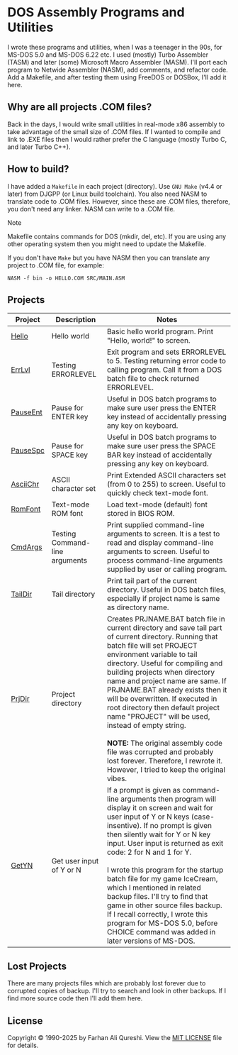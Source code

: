 # DOS Assembly Programs and Utilities
I wrote these programs and utilities, when I was a teenager in the 90s, for MS-DOS 5.0 and MS-DOS 6.22 etc. I used (mostly) Turbo Assembler (TASM) and later (some) Microsoft Macro Assembler (MASM). I'll port each program to Netwide Assembler (NASM), add comments, and refactor code. Add a Makefile, and after testing them using FreeDOS or DOSBox, I'll add it here.

## Why are all projects .COM files?
Back in the days, I would write small utilities in real-mode x86 assembly to take advantage of the small size of .COM files. If I wanted to compile and link to .EXE files then I would rather prefer the C language (mostly Turbo C, and later Turbo C++).

## How to build?
I have added a `Makefile` in each project (directory). Use `GNU Make` (v4.4 or later) from DJGPP (or Linux build toolchain). You also need NASM to translate code to .COM files. However, since these are .COM files, therefore, you don't need any linker. NASM can write to a .COM file. 

> [!NOTE]
> Makefile contains commands for DOS (mkdir, del, etc). If you are using any other operating system then you might need to update the Makefile.

If you don't have `Make` but you have NASM then you can translate any project to .COM file, for example:
```
NASM -f bin -o HELLO.COM SRC/MAIN.ASM
```

## Projects
| Project | Description | Notes |
| --- | --- | --- |
| [Hello](hello/) | Hello world | Basic hello world program. Print "Hello, world!" to screen. |
| [ErrLvl](errlvl/) | Testing ERRORLEVEL | Exit program and sets ERRORLEVEL to 5. Testing returning error code to calling program. Call it from a DOS batch file to check returned ERRORLEVEL. |
| [PauseEnt](pauseent/) | Pause for ENTER key | Useful in DOS batch programs to make sure user press the ENTER key instead of accidentally pressing any key on keyboard. |
| [PauseSpc](pausespc/) | Pause for SPACE key | Useful in DOS batch programs to make sure user press the SPACE BAR key instead of accidentally pressing any key on keyboard. |
| [AsciiChr](asciichr/) | ASCII character set | Print Extended ASCII characters set (from 0 to 255) to screen. Useful to quickly check text-mode font. |
| [RomFont](romfont/) | Text-mode ROM font | Load text-mode (default) font stored in BIOS ROM. |
| [CmdArgs](cmdargs/) | Testing Command-line arguments | Print supplied command-line arguments to screen. It is a test to read and display command-line arguments to screen. Useful to process command-line arguments supplied by user or calling program. |
| [TailDir](taildir/) | Tail directory | Print tail part of the current directory. Useful in DOS batch files, especially if project name is same as directory name. |
| [PrjDir](prjdir/) | Project directory | Creates PRJNAME.BAT batch file in current directory and save tail part of current directory. Running that batch file will set PROJECT environment variable to tail directory. Useful for compiling and building projects when directory name and project name are same. If PRJNAME.BAT already exists then it will be overwritten. If executed in root directory then default project name "PROJECT" will be used, instead of empty string. <br /><br />**NOTE:** The original assembly code file was corrupted and probably lost forever. Therefore, I rewrote it. However, I tried to keep the original vibes. |
| [GetYN](getyn/) | Get user input of Y or N | If a prompt is given as command-line arguments then program will display it on screen and wait for user input of Y or N keys (case-insentive). If no prompt is given then silently wait for Y or N key input. User input is returned as exit code: 2 for N and 1 for Y. <br /><br />I wrote this program for the startup batch file for my game IceCream, which I mentioned in related backup files. I'll try to find that game in other source files backup. If I recall correctly, I wrote this program for MS-DOS 5.0, before CHOICE command was added in later versions of MS-DOS. |

## Lost Projects
There are many projects files which are probably lost forever due to corrupted copies of backup. I'll try to search and look in other backups. If I find more source code then I'll add them here.

## License
Copyright © 1990-2025 by Farhan Ali Qureshi. View the [MIT LICENSE](LICENSE) file for details.
